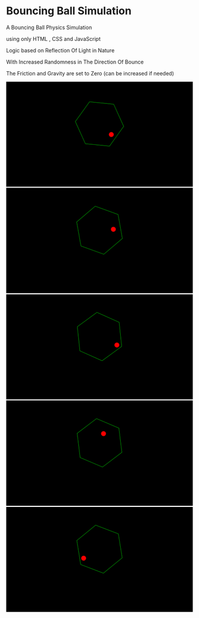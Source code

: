 # Bouncing Ball Simulation

A Bouncing Ball Physics Simulation

using only HTML , CSS and JavaScript

Logic based on Reflection Of Light in Nature

With Increased Randomness in The Direction Of Bounce

The Friction and Gravity are set to Zero (can be increased if needed)

![Alt text](Resources/img0.png)
![Alt text](Resources/img1.png)
![Alt text](Resources/img2.png)
![Alt text](Resources/img3.png)
![Alt text](Resources/img4.png)